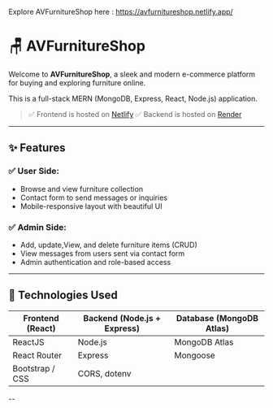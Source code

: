 Explore AVFurnitureShop here : https://avfurnitureshop.netlify.app/ <br>


# 🪑 AVFurnitureShop

Welcome to **AVFurnitureShop**, a sleek and modern e-commerce platform for buying and exploring furniture online.

This is a full-stack MERN (MongoDB, Express, React, Node.js) application.

> ✅ Frontend is hosted on [Netlify](https://avfurnitureshop.netlify.app/)
> ✅ Backend is hosted on [Render](https://furniturewebbackend-2.onrender.com/)

---

## ✨ Features

### ✅ User Side:
- Browse and view furniture collection
- Contact form to send messages or inquiries
- Mobile-responsive layout with beautiful UI

### ✅ Admin Side:
- Add, update,View, and delete furniture items (CRUD)
- View messages from users sent via contact form
- Admin authentication and role-based access 

---

## 🧩 Technologies Used

| Frontend (React) | Backend (Node.js + Express) | Database (MongoDB Atlas) |
|------------------|-----------------------------|---------------------------|
| ReactJS          | Node.js                     | MongoDB Atlas             |
| React Router     | Express                     | Mongoose                  |
| Bootstrap / CSS  | CORS, dotenv                |                           |

--


